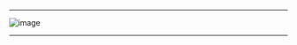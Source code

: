 
***

![image](https://github.com/CEER-C/C12/assets/131159328/24bffd44-0fe5-4fc6-8fdc-c761e0ff10e2)
***
